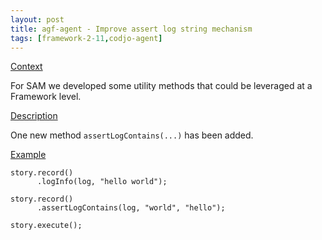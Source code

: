 ```yaml
---
layout: post
title: agf-agent - Improve assert log string mechanism
tags: [framework-2-11,codjo-agent]
---
```

<u>Context</u>

For SAM we developed some utility methods that could be leveraged at a Framework level.

<u>Description</u>

One new method ```assertLogContains(...)``` has been added.

<u>Example</u> 
```
story.record()
      .logInfo(log, "hello world");

story.record()
      .assertLogContains(log, "world", "hello");

story.execute();
```

